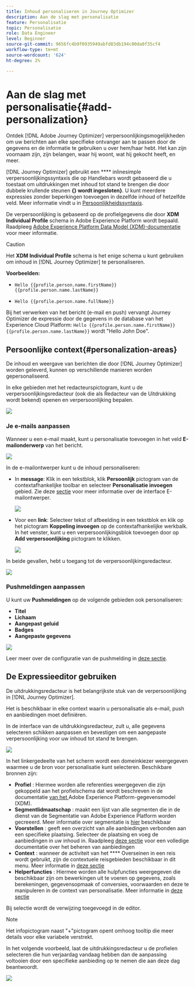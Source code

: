 ```yaml
---
title: Inhoud personaliseren in Journey Optimizer
description: Aan de slag met personalisatie
feature: Personalisatie
topic: Personalisatie
role: Data Engineer
level: Beginner
source-git-commit: 9656fc4b9f0935949abfd83db194c00da0f35cf4
workflow-type: tm+mt
source-wordcount: '624'
ht-degree: 2%

---
```


# Aan de slag met personalisatie{#add-personalization}

Ontdek [!DNL Adobe Journey Optimizer] verpersoonlijkingsmogelijkheden om uw berichten aan elke specifieke ontvanger aan te passen door de gegevens en de informatie te gebruiken u over hem/haar hebt. Het kan zijn voornaam zijn, zijn belangen, waar hij woont, wat hij gekocht heeft, en meer.

[!DNL Journey Optimizer] gebruikt een  **** inlinesimple verpersoonlijkingssyntaxis die op Handlebars wordt gebaseerd die u toestaat om uitdrukkingen met inhoud tot stand te brengen die door dubbele krullende steunen **{} wordt ingesloten}**. U kunt meerdere expressies zonder beperkingen toevoegen in dezelfde inhoud of hetzelfde veld. Meer informatie vindt u in [Persoonlijkheidssyntaxis](personalization-syntax.md).

De verpersoonlijking is gebaseerd op de profielgegevens die door **XDM Individual Profile** schema in Adobe Experience Platform wordt bepaald. Raadpleeg [Adobe Experience Platform Data Model (XDM)-documentatie](https://experienceleague.adobe.com/docs/experience-platform/xdm/home.html?lang=nl) voor meer informatie.

>[!CAUTION]
>Het **XDM Individual Profile** schema is het enige schema u kunt gebruiken om inhoud in [!DNL Journey Optimizer] te personaliseren.

**Voorbeelden:**

* `Hello {{profile.person.name.firstName}} {{profile.person.name.lastName}}`

* `Hello {{profile.person.name.fullName}}`

Bij het verwerken van het bericht (e-mail en push) vervangt Journey Optimizer de expressie door de gegevens in de database van het Experience Cloud Platform:  `Hello {{profile.person.name.firstName}} {{profile.person.name.lastName}}` wordt &quot;Hello John Doe&quot;.


## Persoonlijke context{#personalization-areas}

De inhoud en weergave van berichten die door [!DNL Journey Optimizer] worden geleverd, kunnen op verschillende manieren worden gepersonaliseerd.

In elke gebieden met het redacteurspictogram, kunt u de verpersoonlijkingsredacteur (ook die als Redacteur van de Uitdrukking wordt bekend) openen en verpersoonlijking bepalen.

![](assets/perso_icon.png)

### Je e-mails aanpassen

Wanneer u een e-mail maakt, kunt u personalisatie toevoegen in het veld **E-mailonderwerp** van het bericht.

![](assets/perso_subject.png)

In de e-mailontwerper kunt u de inhoud personaliseren:

* In **message**: Klik in een tekstblok, klik **Persoonlijk** pictogram van de contextafhankelijke toolbar en selecteer **Personalisatie invoegen** gebied. Zie deze [sectie](../design-emails.md) voor meer informatie over de interface E-mailontwerper.

   ![](assets/perso_insert.png)

* Voor een **link**: Selecteer tekst of afbeelding in een tekstblok en klik op het pictogram **Koppeling invoegen** op de contextafhankelijke werkbalk. In het venster, kunt u een verpersoonlijkingsblok toevoegen door op **Add verpersoonlijking** pictogram te klikken.

   ![](assets/perso_link.png)

In beide gevallen, hebt u toegang tot de verpersoonlijkingsredacteur.

![](assets/perso_ee.png)


### Pushmeldingen aanpassen

U kunt uw **Pushmeldingen** op de volgende gebieden ook personaliseren:

* **Titel**
* **Lichaam**
* **Aangepast geluid**
* **Badges**
* **Aangepaste gegevens**

![](assets/perso_push.png)

Leer meer over de configuratie van de pushmelding in [deze sectie](../push-gs.md).

## De Expressieeditor gebruiken

De uitdrukkingsredacteur is het belangrijkste stuk van de verpersoonlijking in [!DNL Journey Optimizer].

Het is beschikbaar in elke context waarin u personalisatie als e-mail, push en aanbiedingen moet definiëren.

In de interface van de uitdrukkingsredacteur, zult u, alle gegevens selecteren schikken aanpassen en bevestigen om een aangepaste verpersoonlijking voor uw inhoud tot stand te brengen.

![](assets/perso_ee1.png)

In het linkergedeelte van het scherm wordt een domeinkiezer weergegeven waarmee u de bron voor personalisatie kunt selecteren. Beschikbare bronnen zijn:

* **Profiel** : Hiermee worden alle referenties weergegeven die zijn gekoppeld aan het profielschema dat wordt beschreven in de documentatie [ van het ](https://experienceleague.adobe.com/docs/experience-platform/xdm/home.html)Adobe Experience Platform-gegevensmodel (XDM).
* **Segmentlidmaatschap** : maakt een lijst van alle segmenten die in de dienst van de Segmentatie van Adobe Experience Platform worden gecreeerd. Meer informatie over segmentatie is [hier](https://experienceleague.adobe.com/docs/experience-platform/segmentation/home.html?lang=en) beschikbaar
* **Voorstellen** : geeft een overzicht van alle aanbiedingen verbonden aan een specifieke plaatsing. Selecteer de plaatsing en voeg de aanbiedingen in uw inhoud in. Raadpleeg [deze sectie](../deliver-personalized-offers.md) voor een volledige documentatie over het beheren van aanbiedingen
* **Context** : wanneer de activiteit van het  **** Overseinen in een reis wordt gebruikt, zijn de contextuele reisgebieden beschikbaar in dit menu. Meer informatie in [deze sectie](personalization-use-case.md)
* **Helperfuncties** : Hiermee worden alle hulpfuncties weergegeven die beschikbaar zijn om bewerkingen uit te voeren op gegevens, zoals berekeningen, gegevensopmaak of conversies, voorwaarden en deze te manipuleren in de context van personalisatie. Meer informatie in [deze sectie](functions/functions.md)

Bij selectie wordt de verwijzing toegevoegd in de editor.

>[!NOTE]
>
>Het infopictogram naast &quot;+&quot;pictogram opent omhoog tooltip die meer details voor elke variabele verstrekt.

In het volgende voorbeeld, laat de uitdrukkingsredacteur u de profielen selecteren die hun verjaardag vandaag hebben dan de aanpassing voltooien door een specifieke aanbieding op te nemen die aan deze dag beantwoordt.

![](assets/perso_ee2.png)

